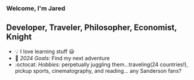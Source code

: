 ### Welcome, I'm Jared 

## Developer, Traveler, Philosopher, Economist, Knight
- :bulb: I love learning stuff  :smiley:
- :raised_hands: *2024 Goals:* Find my next adventure
- :octocat: *Hobbies:* perpetually juggling them...traveling(24 countries!), pickup sports, cinematography, and reading... any Sanderson fans?


[website]: https://www.jaredar.com/

[linkedin]: https://www.linkedin.com/in/jared-rothenberg


